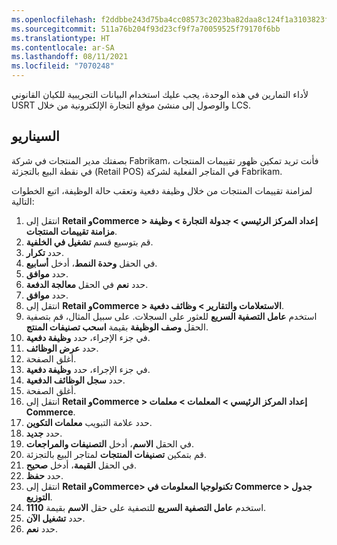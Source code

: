 ```yaml
---
ms.openlocfilehash: f2ddbbe243d75ba4cc08573c2023ba82daa8c124f1a3103823ffe5f5d8eac776
ms.sourcegitcommit: 511a76b204f93d23cf9f7a70059525f79170f6bb
ms.translationtype: HT
ms.contentlocale: ar-SA
ms.lasthandoff: 08/11/2021
ms.locfileid: "7070248"
---
```

لأداء التمارين في هذه الوحدة، يجب عليك استخدام البيانات التجريبية للكيان القانوني USRT والوصول إلى منشئ موقع التجارة الإلكترونية من خلال LCS. 

## <a name="scenario"></a>السيناريو

بصفتك مدير المنتجات في شركة Fabrikam، فأنت تريد تمكين ظهور تقييمات المنتجات في نقطة البيع بالتجزئة (Retail POS) في المتاجر الفعلية لشركة Fabrikam. 

لمزامنة تقييمات المنتجات من خلال وظيفة دفعية وتعقب حالة الوظيفة، اتبع الخطوات التالية:

1.  انتقل إلى **Retail وCommerce > إعداد المركز الرئيسي > جدولة التجارة > وظيفة مزامنة تقييمات المنتجات**. 
2.  قم بتوسيع قسم **تشغيل في الخلفية**. 
3.  حدد **تكرار**. 
4.  في الحقل **وحدة النمط**، أدخل **أسابيع**. 
5.  حدد **موافق**.
6.  حدد **نعم** في الحقل **معالجة الدفعة**. 
7.  حدد **موافق**. 
8.  انتقل إلى **Retail وCommerce > الاستعلامات والتقارير > وظائف دفعية**. 
9.  استخدم **عامل التصفية السريع** للعثور على السجلات. على سبيل المثال، قم بتصفية الحقل **وصف الوظيفة** بقيمة **اسحب تصنيفات المنتج**.
10. في جزء الإجراء، حدد **وظيفة دفعية**. 
11. حدد **عرض الوظائف**. 
12. أغلق الصفحة. 
13. في جزء الإجراء، حدد **وظيفة دفعية**. 
14. حدد **سجل الوظائف الدفعية**.
15. أغلق الصفحة. 
16. انتقل إلى **Retail وCommerce > إعداد المركز الرئيسي > المعلمات > معلمات Commerce**. 
17. حدد علامة التبويب **معلمات التكوين**. 
18. حدد **جديد**.
19. في الحقل **الاسم**، أدخل **التصنيفات والمراجعات**.
20. قم بتمكين **تصنيفات المنتجات** لمتاجر البيع بالتجزئة. 
20. في الحقل **القيمة**، أدخل **صحيح**. 
21. حدد **حفظ**. 
22. انتقل إلى **Retail وCommerce> تكنولوجيا المعلومات في Commerce > جدول التوزيع**. 
23. استخدم **عامل التصفية السريع** للتصفية على حقل **الاسم** بقيمة **1110**. 
24. حدد **تشغيل الآن**.
25. حدد **نعم**. 

